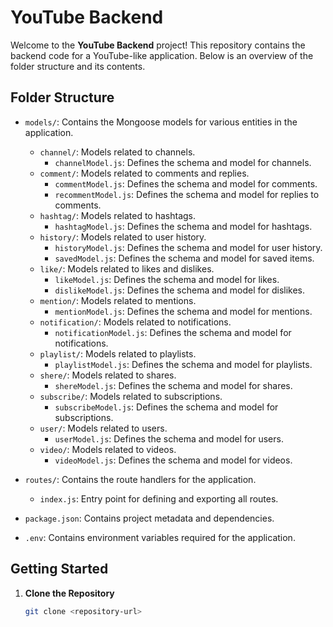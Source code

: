 # YouTube Backend

Welcome to the **YouTube Backend** project! This repository contains the backend code for a YouTube-like application. Below is an overview of the folder structure and its contents.

## Folder Structure

- `models/`: Contains the Mongoose models for various entities in the application.
  - `channel/`: Models related to channels.
    - `channelModel.js`: Defines the schema and model for channels.
  - `comment/`: Models related to comments and replies.
    - `commentModel.js`: Defines the schema and model for comments.
    - `recommentModel.js`: Defines the schema and model for replies to comments.
  - `hashtag/`: Models related to hashtags.
    - `hashtagModel.js`: Defines the schema and model for hashtags.
  - `history/`: Models related to user history.
    - `historyModel.js`: Defines the schema and model for user history.
    - `savedModel.js`: Defines the schema and model for saved items.
  - `like/`: Models related to likes and dislikes.
    - `likeModel.js`: Defines the schema and model for likes.
    - `dislikeModel.js`: Defines the schema and model for dislikes.
  - `mention/`: Models related to mentions.
    - `mentionModel.js`: Defines the schema and model for mentions.
  - `notification/`: Models related to notifications.
    - `notificationModel.js`: Defines the schema and model for notifications.
  - `playlist/`: Models related to playlists.
    - `playlistModel.js`: Defines the schema and model for playlists.
  - `shere/`: Models related to shares.
    - `shereModel.js`: Defines the schema and model for shares.
  - `subscribe/`: Models related to subscriptions.
    - `subscribeModel.js`: Defines the schema and model for subscriptions.
  - `user/`: Models related to users.
    - `userModel.js`: Defines the schema and model for users.
  - `video/`: Models related to videos.
    - `videoModel.js`: Defines the schema and model for videos.

- `routes/`: Contains the route handlers for the application.
  - `index.js`: Entry point for defining and exporting all routes.

- `package.json`: Contains project metadata and dependencies.

- `.env`: Contains environment variables required for the application.

## Getting Started

1. **Clone the Repository**
   ```bash
   git clone <repository-url>
